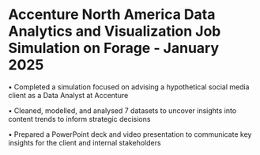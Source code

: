 # Accenture North America Data Analytics and Visualization Job Simulation on Forage - January 2025


•	Completed a simulation focused on advising a hypothetical social media client as a Data Analyst at Accenture

•	Cleaned, modelled, and analysed 7 datasets to uncover insights into content trends to inform strategic decisions

•	Prepared a PowerPoint deck and video presentation to communicate key insights for the client and internal stakeholders
